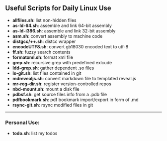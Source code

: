 ## Useful Scripts for Daily Linux Use

* **allfiles.sh**: list non-hidden files
* **as-ld-64.sh**: assemble and link 64-bit assembly
* **as-ld-i386.sh**: assemble and link 32-bit assembly
* **asm.sh**: convert assembly to machine code
* **distgcc/++.sh**: distcc wrapper
* **encodeUTF8.sh**: convert gb18030 encoded text to utf-8
* **ff.sh**: fuzzy search contents
* **formatxml.sh**: format xml file
* **grep.sh**: recursive grep with predefined exlcude
* **ldd-grep.sh**: gather dependent .so files
* **ls-git.sh**: list files contained in git
* **mdrevealjs.sh**: convert markdown file to templated reveal.js
* **mr-reg-dir.sh**: register version-controlled repos
* **nbd-mount.sh**: mount a disk file
* **pdbsf.sh**: get source files info from a .pdb file
* **pdfbookmark.sh**: pdf bookmark import/export in form of .md
* **rsync-git.sh**: rsync modified files in git

---

### Personal Use:

* **todo.sh**: list my todos
